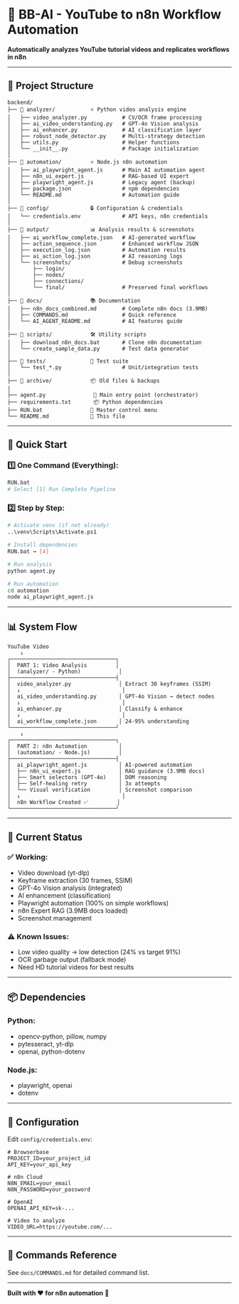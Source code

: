 # 🤖 BB-AI - YouTube to n8n Workflow Automation

**Automatically analyzes YouTube tutorial videos and replicates workflows in n8n**

---

## 📂 Project Structure

```
backend/
├── 📁 analyzer/           ⭐ Python video analysis engine
│   ├── video_analyzer.py           # CV/OCR frame processing
│   ├── ai_video_understanding.py   # GPT-4o Vision analysis
│   ├── ai_enhancer.py              # AI classification layer
│   ├── robust_node_detector.py     # Multi-strategy detection
│   ├── utils.py                    # Helper functions
│   └── __init__.py                 # Package initialization
│
├── 📁 automation/         ⭐ Node.js n8n automation
│   ├── ai_playwright_agent.js      # Main AI automation agent
│   ├── n8n_ui_expert.js            # RAG-based UI expert
│   ├── playwright_agent.js         # Legacy agent (backup)
│   ├── package.json                # npm dependencies
│   └── README.md                   # Automation guide
│
├── 📁 config/             🔒 Configuration & credentials
│   └── credentials.env             # API keys, n8n credentials
│
├── 📁 output/             📊 Analysis results & screenshots
│   ├── ai_workflow_complete.json   # AI-generated workflow
│   ├── action_sequence.json        # Enhanced workflow JSON
│   ├── execution_log.json          # Automation results
│   ├── ai_action_log.json          # AI reasoning logs
│   └── screenshots/                # Debug screenshots
│       ├── login/
│       ├── nodes/
│       ├── connections/
│       └── final/                  # Preserved final workflows
│
├── 📁 docs/               📚 Documentation
│   ├── n8n_docs_combined.md        # Complete n8n docs (3.9MB)
│   ├── COMMANDS.md                 # Quick reference
│   └── AI_AGENT_README.md          # AI features guide
│
├── 📁 scripts/            🛠️ Utility scripts
│   ├── download_n8n_docs.bat       # Clone n8n documentation
│   └── create_sample_data.py       # Test data generator
│
├── 📁 tests/              🧪 Test suite
│   └── test_*.py                   # Unit/integration tests
│
├── 📁 archive/            📦 Old files & backups
│
├── agent.py               🎯 Main entry point (orchestrator)
├── requirements.txt       📦 Python dependencies
├── RUN.bat               🚀 Master control menu
└── README.md             📖 This file
```

---

## 🚀 Quick Start

### **1️⃣ One Command (Everything):**

```bash
RUN.bat
# Select [1] Run Complete Pipeline
```

### **2️⃣ Step by Step:**

```bash
# Activate venv (if not already)
..\venv\Scripts\Activate.ps1

# Install dependencies
RUN.bat → [4]

# Run analysis
python agent.py

# Run automation
cd automation
node ai_playwright_agent.js
```

---

## 📊 System Flow

```
YouTube Video
    ↓
┌─────────────────────────────────┐
│  PART 1: Video Analysis         │
│  (analyzer/ - Python)            │
├─────────────────────────────────┤
│  video_analyzer.py               │ Extract 30 keyframes (SSIM)
│  ↓                                │
│  ai_video_understanding.py       │ GPT-4o Vision → detect nodes
│  ↓                                │
│  ai_enhancer.py                  │ Classify & enhance
│  ↓                                │
│  ai_workflow_complete.json       │ 24-95% understanding
└─────────────────────────────────┘
    ↓
┌─────────────────────────────────┐
│  PART 2: n8n Automation          │
│  (automation/ - Node.js)         │
├─────────────────────────────────┤
│  ai_playwright_agent.js          │ AI-powered automation
│  ├── n8n_ui_expert.js            │ RAG guidance (3.9MB docs)
│  ├── Smart selectors (GPT-4o)    │ DOM reasoning
│  ├── Self-healing retry          │ 3x attempts
│  └── Visual verification         │ Screenshot comparison
│  ↓                                │
│  n8n Workflow Created ✅         │
└─────────────────────────────────┘
```

---

## 🎯 Current Status

### ✅ Working:
- Video download (yt-dlp)
- Keyframe extraction (30 frames, SSIM)
- GPT-4o Vision analysis (integrated)
- AI enhancement (classification)
- Playwright automation (100% on simple workflows)
- n8n Expert RAG (3.9MB docs loaded)
- Screenshot management

### ⚠️ Known Issues:
- Low video quality → low detection (24% vs target 91%)
- OCR garbage output (fallback mode)
- Need HD tutorial videos for best results

---

## 📦 Dependencies

### Python:
- opencv-python, pillow, numpy
- pytesseract, yt-dlp
- openai, python-dotenv

### Node.js:
- playwright, openai
- dotenv

---

## 🔧 Configuration

Edit `config/credentials.env`:

```env
# Browserbase
PROJECT_ID=your_project_id
API_KEY=your_api_key

# n8n Cloud
N8N_EMAIL=your_email
N8N_PASSWORD=your_password

# OpenAI
OPENAI_API_KEY=sk-...

# Video to analyze
VIDEO_URL=https://youtube.com/...
```

---

## 📝 Commands Reference

See `docs/COMMANDS.md` for detailed command list.

---

**Built with ❤️ for n8n automation** 🚀



